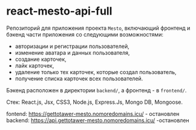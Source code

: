 # react-mesto-api-full
Репозиторий для приложения проекта `Mesto`, включающий фронтенд и бэкенд части приложения со следующими возможностями: 
- авторизации и регистрации пользователей, 
- изменение аватара и данных пользователя,
- создание карточек,
- лайк карточек,
- удаление только тех карточек, которые создал пользователь,
- получение списка карточек всех пользователей.

Бэкенд расположен в директории `backend/`, а фронтенд - в `frontend/`. 

Стек: React.js, Jsx, CSS3, Node.js, Express.Js, Mongo DB, Mongoose.

fontend: https://gettotawer-mesto.nomoredomains.icu/ - остановлен <br/>
backend: https://api.gettotawer-mesto.nomoredomains.icu/ -остановлен
